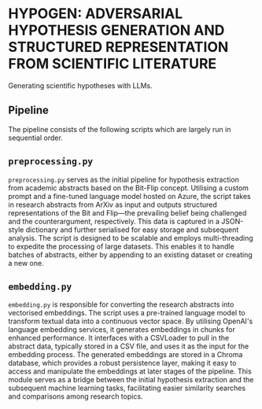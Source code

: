 # HYPOGEN: ADVERSARIAL HYPOTHESIS GENERATION AND STRUCTURED REPRESENTATION FROM SCIENTIFIC LITERATURE
Generating scientific hypotheses with LLMs.

## Pipeline

The pipeline consists of the following scripts which are largely run in sequential order.

## `preprocessing.py`
`preprocessing.py` serves as the initial pipeline for hypothesis extraction from academic abstracts based on the Bit-Flip concept. Utilising a custom prompt and a fine-tuned language model hosted on Azure, the script takes in research abstracts from ArXiv as input and outputs structured representations of the Bit and Flip—the prevailing belief being challenged and the counterargument, respectively. This data is captured in a JSON-style dictionary and further serialised for easy storage and subsequent analysis. The script is designed to be scalable and employs multi-threading to expedite the processing of large datasets. This enables it to handle batches of abstracts, either by appending to an existing dataset or creating a new one.

## `embedding.py`
`embedding.py` is responsible for converting the research abstracts into vectorised embeddings. The script uses a pre-trained language model to transform textual data into a continuous vector space. By utilising OpenAI's language embedding services, it generates embeddings in chunks for enhanced performance. It interfaces with a CSVLoader to pull in the abstract data, typically stored in a CSV file, and uses it as the input for the embedding process. The generated embeddings are stored in a Chroma database, which provides a robust persistence layer, making it easy to access and manipulate the embeddings at later stages of the pipeline. This module serves as a bridge between the initial hypothesis extraction and the subsequent machine learning tasks, facilitating easier similarity searches and comparisons among research topics.
